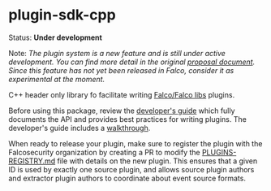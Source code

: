# plugin-sdk-cpp

Status: **Under development**

Note: *The plugin system is a new feature and is still under active development. You can find more detail in the original [proposal document](https://github.com/falcosecurity/falco/blob/master/proposals/20210501-plugin-system.md). Since this feature has not yet been released in Falco, consider it as experimental at the moment.*

C++ header only library fo facilitate writing [Falco/Falco libs](https://deploy-preview-493--falcosecurity.netlify.app/docs/plugins) plugins.  

Before using this package, review the [developer's guide](https://deploy-preview-493--falcosecurity.netlify.app/docs/plugins/developers_guide/) which fully documents the API and provides best practices for writing plugins. The developer's guide includes a [walkthrough](https://deploy-preview-493--falcosecurity.netlify.app/docs/plugins/developers_guide/#c-plugin-sdk-walkthrough).  

When ready to release your plugin, make sure to register the plugin with the Falcosecurity organization by creating a PR to modify the [PLUGINS-REGISTRY.md](https://github.com/falcosecurity/plugins/blob/master/plugins/PLUGINS-REGISTRY.md) file with details on the new plugin. This ensures that a given ID is used by exactly one source plugin, and allows source plugin authors and extractor plugin authors to coordinate about event source formats.


